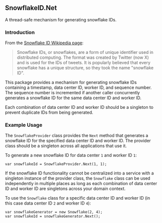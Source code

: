 ## SnowflakeID.Net

A thread-safe mechanism for generating snowflake IDs.

### Introduction

From the [Snowflake ID Wikipedia page](https://en.wikipedia.org/wiki/Snowflake_ID):

> Snowflake IDs, or snowflakes, are a form of unique identifier used in distributed computing. The format was created by Twitter (now X) and is used for the IDs of tweets.
> It is popularly believed that every snowflake has a unique structure, so they took the name "snowflake ID".

This package provides a mechanism for generating snowflake IDs containing a timestamp, data center ID, worker ID, and sequence number. The sequence number is incremented if another caller concurrently generates a snowflake ID 
for the same data center ID and worker ID.

Each combination of data center ID and worker ID should be a singleton to prevent duplicate IDs from being generated.

### Example Usage

The `SnowflakeProvider` class provides the `Next` method that generates a snowflake ID for the specified data center ID and worker ID. The provider class should be a singleton 
across all applications that use it.

To generate a new snowflake ID for data center `1` and worker ID `1`:

```
var snowflakeId = SnowflakeProvider.Next(1, 1);
```

If the snowflake ID functionality cannot be centralized into a service with a singleton instance of the provider class, the `Snowflake` class can be used independently in multiple places as long as each combination of 
data center ID and worker ID are singletons across your domain context.

To use the `Snowflake` class for a specific data center ID and worker ID (in this case data center ID `2` and worker ID `4`):

```
var snowflakeGenerator = new Snowflake(2, 4);
var snowflakeId = snowflakeGenerator.Next();
```
